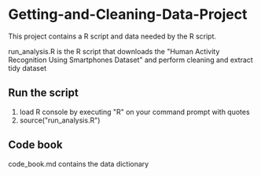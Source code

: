 # Getting-and-Cleaning-Data-Project

This project contains a R script and data needed by the R script.

run_analysis.R is the R script that downloads the "Human Activity Recognition Using Smartphones Dataset" and perform cleaning and extract tidy dataset

## Run the script
1.  load R console by executing "R" on your command prompt with quotes
2.  source("run_analysis.R")

## Code book
code_book.md contains the data dictionary
